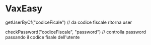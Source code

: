 # VaxEasy

getUserByCf("codiceFicale") // da codice fiscale ritorna user

checkPassword("codiceFiscale", "password") // controlla password passando il codice fisale dell'utente